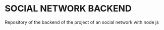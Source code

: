 # SOCIAL NETWORK BACKEND
Repository of the backend of the project of an social network with node js
